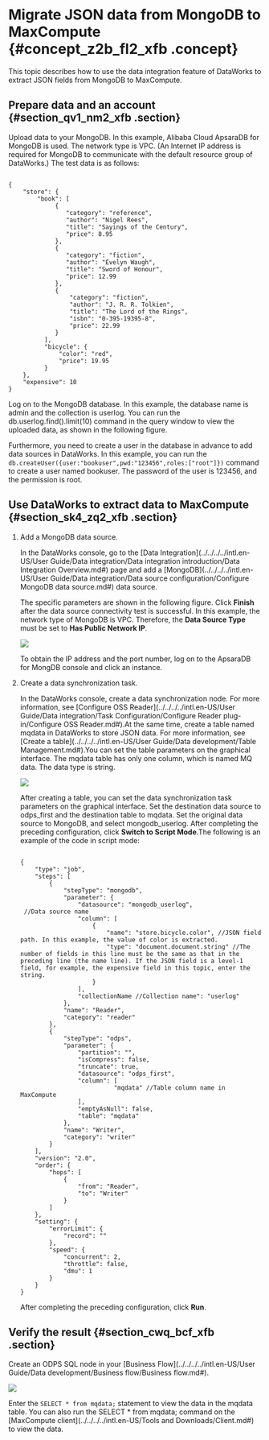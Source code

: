 # Migrate JSON data from MongoDB to MaxCompute {#concept_z2b_fl2_xfb .concept}

This topic describes how to use the data integration feature of DataWorks to extract JSON fields from MongoDB to MaxCompute.

## Prepare data and an account {#section_qv1_nm2_xfb .section}

Upload data to your MongoDB. In this example, Alibaba Cloud ApsaraDB for MongoDB is used. The network type is VPC. \(An Internet IP address is required for MongoDB to communicate with the default resource group of DataWorks.\) The test data is as follows:

```

{
    "store": {
        "book": [
             {
                "category": "reference",
                "author": "Nigel Rees",
                "title": "Sayings of the Century",
                "price": 8.95
             },
             {
                "category": "fiction",
                "author": "Evelyn Waugh",
                "title": "Sword of Honour",
                "price": 12.99
             },
             {
                 "category": "fiction",
                 "author": "J. R. R. Tolkien",
                 "title": "The Lord of the Rings",
                 "isbn": "0-395-19395-8",
                 "price": 22.99
             }
          ],
          "bicycle": {
              "color": "red",
              "price": 19.95
          }
    },
    "expensive": 10
}
```

Log on to the MongoDB database. In this example, the database name is admin and the collection is userlog. You can run the db.userlog.find\(\).limit\(10\) command in the query window to view the uploaded data, as shown in the following figure.

Furthermore, you need to create a user in the database in advance to add data sources in DataWorks. In this example, you can run the `db.createUser({user:"bookuser",pwd:"123456",roles:["root"]})` command to create a user named bookuser. The password of the user is 123456, and the permission is root.

## Use DataWorks to extract data to MaxCompute {#section_sk4_zq2_xfb .section}

1.  Add a MongoDB data source.

    In the DataWorks console, go to the [Data Integration](../../../../intl.en-US/User Guide/Data integration/Data integration introduction/Data Integration Overview.md#) page and add a [MongoDB](../../../../intl.en-US/User Guide/Data integration/Data source configuration/Configure MongoDB data source.md#) data source.

    The specific parameters are shown in the following figure. Click **Finish** after the data source connectivity test is successful. In this example, the network type of MongoDB is VPC. Therefore, the **Data Source Type** must be set to **Has Public Network IP**.

    ![](http://static-aliyun-doc.oss-cn-hangzhou.aliyuncs.com/assets/img/64919/154449186932877_en-US.png)

    To obtain the IP address and the port number, log on to the ApsaraDB for MongDB console and click an instance.

2.  Create a data synchronization task.

    In the DataWorks console, create a data synchronization node. For more information, see [Configure OSS Reader](../../../../intl.en-US/User Guide/Data integration/Task Configuration/Configure Reader plug-in/Configure OSS Reader.md#).At the same time, create a table named mqdata in DataWorks to store JSON data. For more information, see [Create a table](../../../../intl.en-US/User Guide/Data development/Table Management.md#).You can set the table parameters on the graphical interface. The mqdata table has only one column, which is named MQ data. The data type is string.

    ![](http://static-aliyun-doc.oss-cn-hangzhou.aliyuncs.com/assets/img/62284/154449187031545_en-US.png)

    After creating a table, you can set the data synchronization task parameters on the graphical interface. Set the destination data source to odps\_first and the destination table to mqdata. Set the original data source to MongoDB, and select mongodb\_userlog. After completing the preceding configuration, click **Switch to Script Mode**.The following is an example of the code in script mode:

    ```
    
    {
        "type": "job",
        "steps": [
            {
                "stepType": "mongodb",
                "parameter": {
                    "datasource": "mongodb_userlog",
     //Data source name
                    "column": [
                        {
                            "name": "store.bicycle.color", //JSON field path. In this example, the value of color is extracted.
                            "type": "document.document.string" //The number of fields in this line must be the same as that in the preceding line (the name line). If the JSON field is a level-1 field, for example, the expensive field in this topic, enter the string.
                        }
                    ],
                    "collectionName //Collection name": "userlog"
                },
                "name": "Reader",
                "category": "reader"
            },
            {
                "stepType": "odps",
                "parameter": {
                    "partition": "",
                    "isCompress": false,
                    "truncate": true,
                    "datasource": "odps_first",
                    "column": [
                              "mqdata" //Table column name in MaxCompute
                    ],
                    "emptyAsNull": false,
                    "table": "mqdata"
                },
                "name": "Writer",
                "category": "writer"
            }
        ],
        "version": "2.0",
        "order": {
            "hops": [
                {
                    "from": "Reader",
                    "to": "Writer"
                }
            ]
        },
        "setting": {
            "errorLimit": {
                "record": ""
            },
            "speed": {
                "concurrent": 2,
                "throttle": false,
                "dmu": 1
            }
        }
    }
    ```

    After completing the preceding configuration, click **Run**.


## Verify the result {#section_cwq_bcf_xfb .section}

Create an ODPS SQL node in your [Business Flow](../../../../intl.en-US/User Guide/Data development/Business flow/Business flow.md#).

![](http://static-aliyun-doc.oss-cn-hangzhou.aliyuncs.com/assets/img/62284/154449187031551_en-US.png)

Enter the `SELECT * from mqdata;` statement to view the data in the mqdata table. You can also run the SELECT \* from mqdata; command on the [MaxCompute client](../../../../intl.en-US/Tools and Downloads/Client.md#) to view the data.

